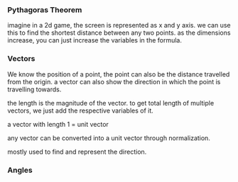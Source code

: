 
### Pythagoras Theorem

imagine in a 2d game, the screen is represented as x and y axis. we can use this to find the shortest distance between any two points. as the dimensions increase, you can just increase the variables in the formula.

### Vectors

We know the position of a point, the point can also be the distance travelled from the origin. a vector can also show the direction in which the point is travelling towards. 

the length is the magnitude of the vector. to get total length of multiple vectors, we just add the respective variables of it. 

a vector with length 1 = unit vector

any vector can be converted into a unit vector through normalization.

mostly used to find and represent the direction.


### Angles



